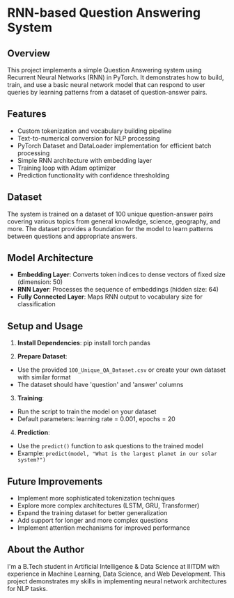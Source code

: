 # RNN-based Question Answering System

## Overview
This project implements a simple Question Answering system using Recurrent Neural Networks (RNN) in PyTorch. It demonstrates how to build, train, and use a basic neural network model that can respond to user queries by learning patterns from a dataset of question-answer pairs.

## Features
- Custom tokenization and vocabulary building pipeline
- Text-to-numerical conversion for NLP processing
- PyTorch Dataset and DataLoader implementation for efficient batch processing
- Simple RNN architecture with embedding layer
- Training loop with Adam optimizer
- Prediction functionality with confidence thresholding

## Dataset
The system is trained on a dataset of 100 unique question-answer pairs covering various topics from general knowledge, science, geography, and more. The dataset provides a foundation for the model to learn patterns between questions and appropriate answers.

## Model Architecture
- **Embedding Layer**: Converts token indices to dense vectors of fixed size (dimension: 50)
- **RNN Layer**: Processes the sequence of embeddings (hidden size: 64)
- **Fully Connected Layer**: Maps RNN output to vocabulary size for classification

## Setup and Usage
1. **Install Dependencies**:
     pip install torch pandas


 
3. **Prepare Dataset**:
- Use the provided `100_Unique_QA_Dataset.csv` or create your own dataset with similar format
- The dataset should have 'question' and 'answer' columns

3. **Training**:
- Run the script to train the model on your dataset
- Default parameters: learning rate = 0.001, epochs = 20

4. **Prediction**:
- Use the `predict()` function to ask questions to the trained model
- Example: `predict(model, "What is the largest planet in our solar system?")`

## Future Improvements
- Implement more sophisticated tokenization techniques
- Explore more complex architectures (LSTM, GRU, Transformer)
- Expand the training dataset for better generalization
- Add support for longer and more complex questions
- Implement attention mechanisms for improved performance

## About the Author
I'm a B.Tech student in Artificial Intelligence & Data Science at IIITDM with experience in Machine Learning, Data Science, and Web Development. This project demonstrates my skills in implementing neural network architectures for NLP tasks.
